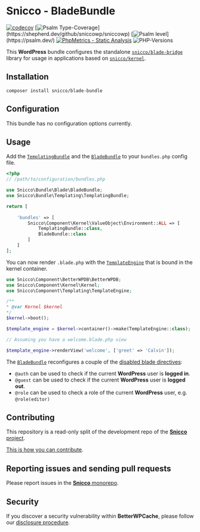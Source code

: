 # Snicco - BladeBundle

[![codecov](https://img.shields.io/badge/Coverage-100%25-success
)](https://codecov.io/gh/sniccowp/sniccowp)
[![Psalm Type-Coverage](https://shepherd.dev/github/sniccowp/sniccowp/coverage.svg?)](https://shepherd.dev/github/sniccowp/sniccowp)
[![Psalm level](https://shepherd.dev/github/sniccowp/sniccowp/level.svg?)](https://psalm.dev/)
[![PhpMetrics - Static Analysis](https://img.shields.io/badge/PhpMetrics-Static_Analysis-2ea44f)](https://sniccowp.github.io/sniccowp/phpmetrics/BladeBundle/index.html)
![PHP-Versions](https://img.shields.io/badge/PHP-%5E7.4%7C%5E8.0%7C%5E8.1-blue)

This **WordPress** bundle configures the standalone [`snicco/blade-bridge`](https://github.com/snicco/blade-bridge) library for usage in applications based on [`snicco/kernel`](https://github.com/snicco/kernel).

## Installation

```shell
composer install snicco/blade-bundle
```

## Configuration

This bundle has no configuration options currently.

## Usage

Add the [`TemplatingBundle`](https://github.com/snicco/templating-bundle) and the [`BladeBundle`](src/BladeBundle.php) to your `bundles.php`
config file.

```php
<?php
// /path/to/configuration/bundles.php

use Snicco\Bundle\Blade\BladeBundle;
use Snicco\Bundle\Templating\TemplatingBundle;

return [
    
    'bundles' => [
        Snicco\Component\Kernel\ValueObject\Environment::ALL => [
            TemplatingBundle::class,
            BladeBundle::class
        ]   
    ]   
];

```

You can now render `.blade.php` with the [`TemplateEngine`](https://github.com/snicco/templating#usage) that is bound in the kernel container.

```php
use Snicco\Component\BetterWPDB\BetterWPDB;
use Snicco\Component\Kernel\Kernel;
use Snicco\Component\Templating\TemplateEngine;

/**
* @var Kernel $kernel
*/
$kernel->boot();

$template_engine = $kernel->container()->make(TemplateEngine::class);

// Assuming you have a welcome.blade.php view

$template_engine->renderView('welcome', ['greet' => 'Calvin']);
```

The [`BladeBundle`](src/BladeBundle.php) reconfigures a couple of the [disabled blade directives](https://github.com/snicco/blade-bridge#blade-features):

- `@auth` can be used to check if the current **WordPress** user is **logged in**.
- `@guest` can be used to check if the current **WordPress** user is **logged out**.
- `@role` can be used to check a role of the current **WordPress** user, e.g. `@role(editor)`

## Contributing

This repository is a read-only split of the development repo of the [**Snicco** project](https://github.com/snicco/snicco).

[This is how you can contribute](https://github.com/snicco/snicco/blob/master/CONTRIBUTING.md).

## Reporting issues and sending pull requests

Please report issues in the
[**Snicco** monorepo](https://github.com/snicco/snicco/blob/master/CONTRIBUTING.md##using-the-issue-tracker).

## Security

If you discover a security vulnerability within **BetterWPCache**, please follow
our [disclosure procedure](https://github.com/snicco/snicco/blob/master/SECURITY.md).
